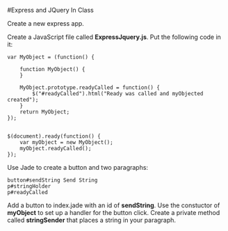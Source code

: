 #Express and JQuery In Class

Create a new express app.

Create a JavaScript file called **ExpressJquery.js**. Put the following code in it:

    var MyObject = (function() {

        function MyObject() {
        }
        
        MyObject.prototype.readyCalled = function() {
            $("#readyCalled").html("Ready was called and myObjected created");
        }
        return MyObject;
    });


    $(document).ready(function() {
        var myObject = new MyObject();
        myObject.readyCalled();
    });


Use Jade to create a button and two paragraphs:

    button#sendString Send String
    p#stringHolder
    p#readyCalled
    
Add a button to index.jade with an id of **sendString**. Use the constuctor of **myObject** to set
up a handler for the button click. Create a private method called **stringSender** that places
a string in your paragraph.